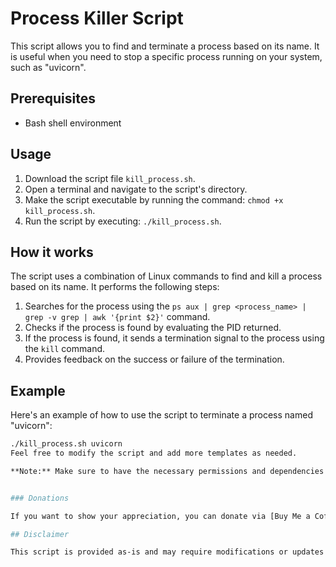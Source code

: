 # Process Killer Script

This script allows you to find and terminate a process based on its name. It is useful when you need to stop a specific process running on your system, such as "uvicorn".

## Prerequisites

- Bash shell environment

## Usage

1. Download the script file `kill_process.sh`.
2. Open a terminal and navigate to the script's directory.
3. Make the script executable by running the command: `chmod +x kill_process.sh`.
4. Run the script by executing: `./kill_process.sh`.

## How it works

The script uses a combination of Linux commands to find and kill a process based on its name. It performs the following steps:

1. Searches for the process using the `ps aux | grep <process_name> | grep -v grep | awk '{print $2}'` command.
2. Checks if the process is found by evaluating the PID returned.
3. If the process is found, it sends a termination signal to the process using the `kill` command.
4. Provides feedback on the success or failure of the termination.

## Example

Here's an example of how to use the script to terminate a process named "uvicorn":

```bash
./kill_process.sh uvicorn
Feel free to modify the script and add more templates as needed.

**Note:** Make sure to have the necessary permissions and dependencies set up before running this script.


### Donations

If you want to show your appreciation, you can donate via [Buy Me a Coffee](https://www.buymeacoffee.com/lalatendu.swain)

## Disclaimer

This script is provided as-is and may require modifications or updates based on your specific environment and requirements. Use it at your own risk. The authors of the script are not liable for any damages or issues caused by its usage.

